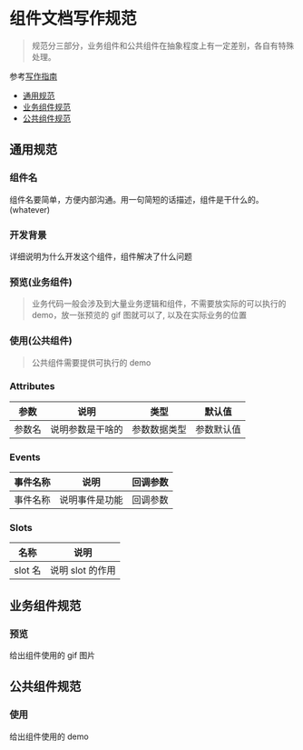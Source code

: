# 组件文档写作规范

> 规范分三部分，业务组件和公共组件在抽象程度上有一定差别，各自有特殊处理。

参考[写作指南](https://mpan-batman.github.io/guide/)

- [通用规范](#通用规范)
- [业务组件规范](#业务组件规范)
- [公共组件规范](#公共组件规范)

## 通用规范

### 组件名

组件名要简单，方便内部沟通。用一句简短的话描述，组件是干什么的。(whatever)

### 开发背景

详细说明为什么开发这个组件，组件解决了什么问题

### 预览(业务组件)

> 业务代码一般会涉及到大量业务逻辑和组件，不需要放实际的可以执行的 demo，放一张预览的 gif 图就可以了, 以及在实际业务的位置

### 使用(公共组件)

> 公共组件需要提供可执行的 demo

### Attributes

| 参数   | 说明             | 类型         | 默认值     |
| ------ | ---------------- | ------------ | ---------- |
| 参数名 | 说明参数是干啥的 | 参数数据类型 | 参数默认值 |

### Events

| 事件名称 | 说明           | 回调参数 |
| -------- | -------------- | -------- |
| 事件名称 | 说明事件是功能 | 回调参数 |

### Slots

| 名称    | 说明             |
| ------- | ---------------- |
| slot 名 | 说明 slot 的作用 |

## 业务组件规范

### 预览

给出组件使用的 gif 图片

## 公共组件规范

### 使用

给出组件使用的 demo
